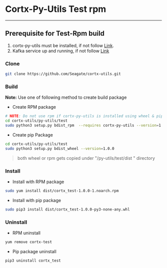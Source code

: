 <!--                                                                            
CORTX-Py-Utils: CORTX Python common library.                                    
Copyright (c) 2021 Seagate Technology LLC and/or its Affiliates                 
This program is free software: you can redistribute it and/or modify            
it under the terms of the GNU Affero General Public License as published        
by the Free Software Foundation, either version 3 of the License, or            
(at your option) any later version.                                             
This program is distributed in the hope that it will be useful,                 
but WITHOUT ANY WARRANTY; without even the implied warranty of                  
MERCHANTABILITY or FITNESS FOR A PARTICULAR PURPOSE. See the                    
GNU Affero General Public License for more details.                             
You should have received a copy of the GNU Affero General Public License        
along with this program. If not, see <https://www.gnu.org/licenses/>.           
For any questions about this software or licensing,                             
please email opensource@seagate.com or cortx-questions@seagate.com.             
-->

# Cortx-Py-Utils Test rpm

---

## Prerequisite for Test-Rpm build

1. cortx-py-utils must be installed, if not follow [Link](https://github.com/Seagate/cortx-utils/blob/main/py-utils/README.md "cortx-py-utils installation").
2. Kafka service up and running, if not follow [Link](https://github.com/Seagate/cortx-utils/wiki/Kafka-Server-Setup "Kafka installation")

### Clone

```bash
git clone https://github.com/Seagate/cortx-utils.git
```

### Build

**Note:** Use one of following method to create build package

- Create RPM package

```bash
# NOTE: Do not use rpm if cortx-py-utils is installed using wheel & pip
cd cortx-utils/py-utils/test
sudo python3 setup.py bdist_rpm  --requires cortx-py-utils --version=1.0.0
```

- Create pip Package

```bash
cd cortx-utils/py-utils/test
sudo python3 setup.py bdist_wheel --version=1.0.0
```

> both wheel or rpm gets copied under "/py-utils/test/dist " directory

### Install

- Install with RPM package

```sh
sudo yum install dist/cortx_test-1.0.0-1.noarch.rpm
```

- Install with pip package

```bash
sudo pip3 install dist/cortx_test-1.0.0-py3-none-any.whl
```

### Uninstall

- RPM uninstall

```bash
yum remove cortx-test
```

- Pip package uninstall

```bash
pip3 uninstall cortx_test
```

